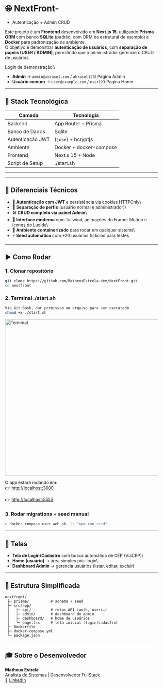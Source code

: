 # 🌐 NextFront-

- Autenticação + Admin CRUD

Este projeto é um **Frontend** desenvolvido em **Next.js 15**,
utilizando **Prisma ORM** com banco **SQLite** (padrão, com ORM de estrutural de exemplo) e **Docker** para padronização de
ambiente.\
O objetivo é demonstrar **autenticação de usuários**, com **separação de
papéis (USER / ADMIN)**, permitindo que o administrador gerencie o CRUD
de usuários.

Login de demonstração:\

- **Admin** → `admin@abrasel.com` / `abrasel123`\ Pagina Admin
- **Usuário comum** → `user@example.com` / `user123` Pagina Home

---

## 🚀 Stack Tecnológica

| Camada           | Tecnologia              |
| ---------------- | ----------------------- |
| Backend          | App Router + Prisma     |
| Banco de Dados   | Sqlite                  |
| Autenticação JWT | (`jose`) + bcryptjs     |
| Ambiente         | Docker + docker-compose |
| Frontend         | Next.s 15 + Node        |
| Script de Setup  | ./start.sh              |

---

---

## 🧠 Diferenciais Técnicos

- 🔐 **Autenticação com JWT** e persistência via cookies HTTPOnly\
- 👤 **Separação de perfis** (usuário normal e administrador)\
- 🛠 **CRUD completo via painel Admin**\
- 🎨 **Interface moderna** com Tailwind, animações do Framer Motion e
  ícones do Lucide\
- 🐳 **Ambiente containerizado** para rodar em qualquer sistema\
- ⚡ **Seed automático** com +20 usuários fictícios para testes

---

## ▶️ Como Rodar

### 1. Clonar repositório

```sh
git clone https://github.com/MatheusEstrela-dev/NextFront.git
cd nextfront
```

### 2. Terminal ./start.sh

```sh
Via Git Bash, dar permissao ao arquivo para ser executado
chmod +x ./start.sh
```
<img width="1014" height="513" alt="Terminal" src="https://github.com/user-attachments/assets/d80c2818-1fb9-410a-8854-7be3c4b82ffe" />



O app estará rodando em:\
👉 <http://localhost:3000>

👉 <http://localhost:5555>

### 3. Rodar migrations + seed manual

```sh
> docker compose exec web sh -lc "npm run seed"
```

---

## 🎨 Telas

- **Tela de Login/Cadastro** com busca automática de CEP (ViaCEP)\
- **Home (usuário)** → área simples pós-login\
- **Dashboard Admin** → gerencia usuários (listar, editar, excluir)

---

## 📂 Estrutura Simplificada

    nextfront/
     ├─ prisma/          # schema + seed
     ├─ src/app/
     │   ├─ api/         # rotas API (auth, users…)
     │   ├─ admin/       # dashboard do admin
     │   ├─ dashboard/   # home de usuários
     │   └─ page.tsx     # tela inicial (login/cadastro)
     ├─ Dockerfile
     ├─ docker-compose.yml
     └─ package.json

---

## 🎓 Sobre o Desenvolvedor

**Matheus Estrela**\
Analista de Sistemas \| Desenvolvedor FullStack\
🔗 [LinkedIn](https://www.linkedin.com/in/matheus-estrela-32072a104/)
